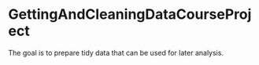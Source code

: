 # GettingAndCleaningDataCourseProject
 The goal is to prepare tidy data that can be used for later analysis.
